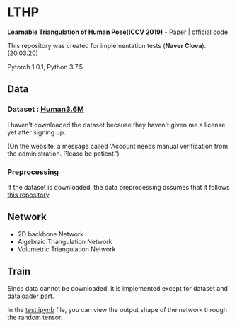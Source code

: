 # LTHP

**Learnable Triangulation of Human Pose(ICCV 2019)** - [Paper](https://arxiv.org/pdf/1905.05754v1.pdf) | [official code](https://github.com/karfly/learnable-triangulation-pytorch)

This repository was created for implementation tests (**Naver Clova**). (20.03.20)

Pytorch 1.0.1, Python 3.7.5

## Data

### Dataset : [Human3.6M](http://vision.imar.ro/human3.6m/description.php)

I haven't downloaded the dataset because they haven't given me a license yet after signing up.

(On the website, a message called 'Account needs manual verification from the administration. Please be patient.')

### Preprocessing

If the dataset is downloaded, the data preprocessing assumes that it follows [this repository](https://github.com/karfly/learnable-triangulation-pytorch/blob/master/mvn/datasets/human36m_preprocessing/README.md).

## Network
- 2D backbone Network
- Algebraic Triangulation Network
- Volumetric Triangulation Network

## Train
Since data cannot be downloaded, it is implemented except for dataset and dataloader part.

In the [test.ipynb](https://github.com/jaywican/LTHP/blob/master/test.ipynb) file, you can view the output shape of the network through the random tensor.
